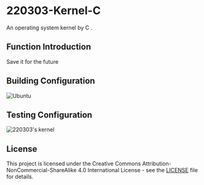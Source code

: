 # 220303-Kernel-C
An operating system kernel by C .

## Function Introduction
Save it for the future

## Building Configuration
![Ubuntu](https://github.com/user-attachments/assets/139900f5-28a0-40b9-b61f-cccafe84125f)

## Testing Configuration
![220303's kernel](https://github.com/user-attachments/assets/f7aca81b-b707-46b2-96ac-6c6ef60098cc)

## License
This project is licensed under the Creative Commons Attribution-NonCommercial-ShareAlike 4.0 International License - see the [LICENSE](LICENSE) file for details.
